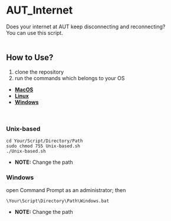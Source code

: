 # AUT_Internet
Does your internet at AUT keep disconnecting and reconnecting?<br>
You can use this script.
<br>
<br>
## How to Use?
1. clone the repository
2. run the commands which belongs to your OS<br>
- **[MacOS](#Unix-based)<br>**
- **[Linux](#Unix-based)<br>**
- **[Windows](#Windows)<br>**
<br>

### Unix-based
```
cd Your/Script/Directory/Path
sudo chmod 755 Unix-based.sh
./Unix-based.sh
```
- **NOTE:** Change the path<br>
### Windows
open Command Prompt as an administrator; then
```
\Your\Script\Directory\Path\Windows.bat
```
- **NOTE:** Change the path<br>